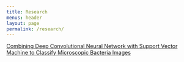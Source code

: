 ```yaml
---
title: Research
menus: header
layout: page
permalink: /research/
---
```



[Combining Deep Convolutional Neural Network with Support Vector Machine to Classify Microscopic Bacteria Images](https://jahidme.github.io/research/ieee/paper2018-1/)
